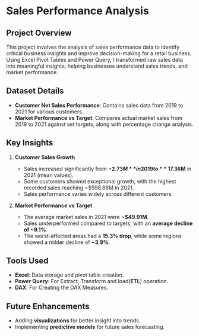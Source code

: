 # Sales Performance Analysis

## Project Overview
This project involves the analysis of sales performance data to identify critical business insights and improve decision-making for a retail business. Using Excel Pivot Tables and Power Query, I transformed raw sales data into meaningful insights, helping businesses understand  sales trends, and market performance.

## Dataset Details
- **Customer Net Sales Performance**: Contains sales data from 2019 to 2021 for various customers.
- **Market Performance vs Target**: Compares actual market sales from 2019 to 2021 against set targets, along with percentage change analysis.

## Key Insights
1. **Customer Sales Growth**
   - Sales increased significantly from **~$2.73M** in 2019 to **~$17.36M** in 2021 (mean values).
   - Some customers showed exceptional growth, with the highest recorded sales reaching ~$598.88M in 2021.
   - Sales performance varies widely across different customers.

2. **Market Performance vs Target**
   - The average market sales in 2021 were **~$49.91M**.
   - Sales underperformed compared to targets, with an **average decline of ~9.1%**.
   - The worst-affected areas had a **15.3% drop**, while some regions showed a milder decline of **~3.9%**.

## Tools Used
- **Excel**: Data storage and pivot table creation.
- **Power Query**: For Extract, Transform and load(**ETL**) operation.
- **DAX**: For Creating the DAX Measures.

## Future Enhancements
- Adding **visualizations** for better insight into trends.
- Implementing **predictive models** for future sales forecasting.
